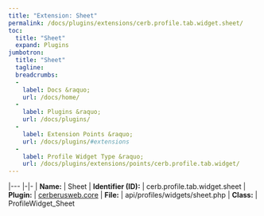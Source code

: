 ```yaml
---
title: "Extension: Sheet"
permalink: /docs/plugins/extensions/cerb.profile.tab.widget.sheet/
toc:
  title: "Sheet"
  expand: Plugins
jumbotron:
  title: "Sheet"
  tagline: 
  breadcrumbs:
  -
    label: Docs &raquo;
    url: /docs/home/
  -
    label: Plugins &raquo;
    url: /docs/plugins/
  -
    label: Extension Points &raquo;
    url: /docs/plugins/#extensions
  -
    label: Profile Widget Type &raquo;
    url: /docs/plugins/extensions/points/cerb.profile.tab.widget/
---
```


|---
|-|-
| **Name:** | Sheet
| **Identifier (ID):** | cerb.profile.tab.widget.sheet
| **Plugin:** | [cerberusweb.core](/docs/plugins/cerberusweb.core/)
| **File:** | api/profiles/widgets/sheet.php
| **Class:** | ProfileWidget_Sheet

